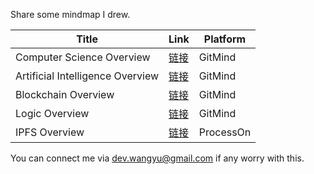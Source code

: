 
Share some mindmap I drew.

|Title|Link|Platform|
|--|--|--|
| Computer Science Overview | [链接](https://gitmind.com/app/doc/ee02210720) |GitMind|
| Artificial Intelligence Overview | [链接](https://gitmind.com/app/doc/3b02077474) |GitMind|
| Blockchain Overview | [链接](https://gitmind.com/app/doc/1642151905) |GitMind|
| Logic Overview | [链接](https://gitmind.com/app/doc/7752538896) |GitMind|
|IPFS Overview| [链接](https://www.processon.com/view/link/611649aa5653bb06f8ab836c) | ProcessOn |

You can connect me via <dev.wangyu@gmail.com> if any worry with this.
